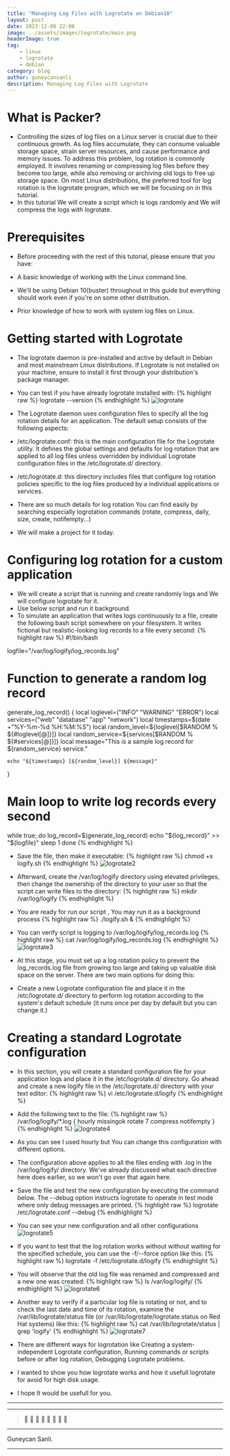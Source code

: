 ```yaml
---
title: "Managing Log Files with Logrotate on Debian10"
layout: post
date: 2023-12-08 22:00
image: ../assets/images/logrotate/main.png
headerImage: true
tag:
    - linux
    - logrotate
    - debian
category: blog
author: guneycansanli
description: Managing Log Files with Logrotate
---
```


# What is Packer?

-   Controlling the sizes of log files on a Linux server is crucial due to their continuous growth. As log files accumulate, they can consume valuable storage space, strain server resources, and cause performance and memory issues. To address this problem, log rotation is commonly employed. It involves renaming or compressing log files before they become too large, while also removing or archiving old logs to free up storage space. On most Linux distributions, the preferred tool for log rotation is the logrotate program, which we will be focusing on in this tutorial.
-   In this tutorial We will create a script which is logs randomly and We will compress the logs with logrotate.

# Prerequisites

-   Before proceeding with the rest of this tutorial, please ensure that you have:

-   A basic knowledge of working with the Linux command line.
-   We'll be using Debian 10(buster) throughout in this guide but everything should work even if you're on some other distribution.
-   Prior knowledge of how to work with system log files on Linux.

# Getting started with Logrotate

-   The logrotate daemon is pre-installed and active by default in Debian and most mainstream Linux distributions. If Logrotate is not installed on your machine, ensure to install it first through your distribution's package manager.

-   You can test if you have already logrotate installed with:
    {% highlight raw %}
    logrotate --version
    {% endhighlight %}
    ![logrotate][1]

-   The Logrotate daemon uses configuration files to specify all the log rotation details for an application. The default setup consists of the following aspects:
-   /etc/logrotate.conf: this is the main configuration file for the Logrotate utility. It defines the global settings and defaults for log rotation that are applied to all log files unless overridden by individual Logrotate configuration files in the /etc/logrotate.d/ directory.
-   /etc/logrotate.d: this directory includes files that configure log rotation policies specific to the log files produced by a individual applications or services.
-   There are so much details for log rotation You can find easily by searching especially logrotation commands (rotate, compress, daily, size, create, notifempty...)
-   We will make a project for it today.

# Configuring log rotation for a custom application

-   We will create a script that is running and create randomly logs and We will configure logrotate for it.
-   Use below script and run it background.
-   To simulate an application that writes logs continuously to a file, create the following bash script somewhere on your filesystem. It writes fictional but realistic-looking log records to a file every second:
    {% highlight raw %}
    #!/bin/bash

logfile="/var/log/logify/log_records.log"

# Function to generate a random log record

generate_log_record() {
local loglevel=("INFO" "WARNING" "ERROR")
local services=("web" "database" "app" "network")
local timestamps=$(date +"%Y-%m-%d %H:%M:%S")
    local random_level=${loglevel[$RANDOM % ${#loglevel[@]}]}
    local random_service=${services[$RANDOM % ${#services[@]}]}
local message="This is a sample log record for ${random_service} service."

    echo "${timestamps} [${random_level}] ${message}"

}

# Main loop to write log records every second

while true; do
log_record=$(generate_log_record)
    echo "${log_record}" >> "${logfile}"
sleep 1
done
{% endhighlight %}

-   Save the file, then make it executable:
    {% highlight raw %}
    chmod +x logify.sh
    {% endhighlight %}
    ![logrotate2][2]

-   Afterward, create the /var/log/logify directory using elevated privileges, then change the ownership of the directory to your user so that the script can write files to the directory:
    {% highlight raw %}
    mkdir /var/log/logify
    {% endhighlight %}

-   You are ready for run our script , You may run it as a background process
    {% highlight raw %}
    ./logify.sh &
    {% endhighlight %}

-   You can verify script is logging to /var/log/logify/log_records.log
    {% highlight raw %}
    cat /var/log/logify/log_records.log
    {% endhighlight %}
    ![logrotate3][3]

-   At this stage, you must set up a log rotation policy to prevent the log_records.log file from growing too large and taking up valuable disk space on the server. There are two main options for doing this:
-   Create a new Logrotate configuration file and place it in the /etc/logrotate.d/ directory to perform log rotation according to the system's default schedule (it runs once per day by default but you can change it.)

# Creating a standard Logrotate configuration

-   In this section, you will create a standard configuration file for your application logs and place it in the /etc/logrotate.d/ directory. Go ahead and create a new logify file in the /etc/logrotate.d/ directory with your text editor:
    {% highlight raw %}
    vi /etc/logrotate.d/logify
    {% endhighlight %}

-   Add the following text to the file:
    {% highlight raw %}
    /var/log/logify/\*.log
    {
    hourly
    missingok
    rotate 7
    compress
    notifempty
    }
    {% endhighlight %}
    ![logrotate4][4]
-   As you can see I used hourly but You can change this configuration with different options.
-   The configuration above applies to all the files ending with .log in the /var/log/logify/ directory. We've already discussed what each directive here does earlier, so we won't go over that again here.
-   Save the file and test the new configuration by executing the command below. The --debug option instructs logrotate to operate in test mode where only debug messages are printed.
    {% highlight raw %}
    logrotate /etc/logrotate.conf --debug
    {% endhighlight %}
-   You can see your new configuration and all other configurations
    ![logrotate5][5]

-   If you want to test that the log rotation works without without waiting for the specified schedule, you can use the -f/--force option like this:
    {% highlight raw %}
    logrotate -f /etc/logrotate.d/logify
    {% endhighlight %}

-   You will observe that the old log file was renamed and compressed and a new one was created:
    {% highlight raw %}
    ls /var/log/logify/
    {% endhighlight %}
    ![logrotate6][6]

-   Another way to verify if a particular log file is rotating or not, and to check the last date and time of its rotation, examine the /var/lib/logrotate/status file (or /var/lib/logrotate/logrotate.status on Red Hat systems) like this:
    {% highlight raw %}
    cat /var/lib/logrotate/status | grep 'logify'
    {% endhighlight %}
    ![logrotate7][7]

-   There are different ways for logrotation like Creating a system-independent Logrotate configuration, Running commands or scripts before or after log rotation, Debugging Logrotate problems.
-   I wanted to show you how logrotate works and how it usefull logrotate for avoid for high disk usage.
-   I hope It would be usefull for you.

---

---

> :metal: :metal: :metal: :metal: :metal: :metal: :metal: :metal:

---

Guneycan Sanli.

---

[1]: ../assets/images/logrotate/logrotate1.jpg
[2]: ../assets/images/logrotate/logrotate2.jpg
[3]: ../assets/images/logrotate/logrotate3.jpg
[4]: ../assets/images/logrotate/logrotate4.jpg
[5]: ../assets/images/logrotate/logrotate5.jpg
[6]: ../assets/images/logrotate/logrotate6.jpg
[7]: ../assets/images/logrotate/logrotate7.jpg
